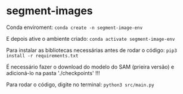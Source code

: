 # segment-images
Conda enviroment:
`conda create -n segment-image-env`

E depois ative o ambiente criado:
`conda activate segment-image-env`


Para instalar as bibliotecas necessárias antes de rodar o código:
`pip3 install -r requirements.txt`

É necessário fazer o download do modelo do SAM (prieira versão) e adicioná-lo na pasta './checkpoints' !!!

Para rodar o código, digite no terminal:
`python3 src/main.py`